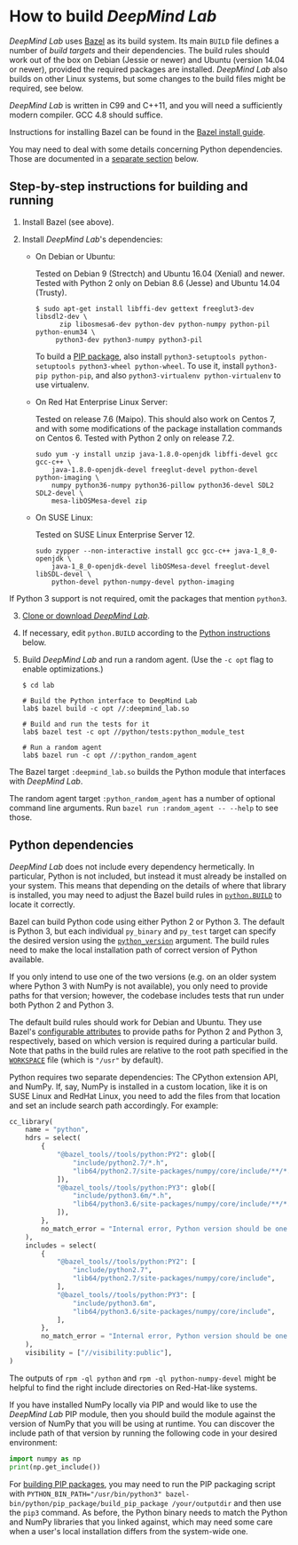 # How to build *DeepMind Lab*




*DeepMind Lab* uses [Bazel](https://bazel.build/) as its build system. Its main
`BUILD` file defines a number of *build targets* and their dependencies. The
build rules should work out of the box on Debian (Jessie or newer) and Ubuntu
(version 14.04 or newer), provided the required packages are installed.
*DeepMind Lab* also builds on other Linux systems, but some changes to the build
files might be required, see below.

*DeepMind Lab* is written in C99 and C++11, and you will need a sufficiently
modern compiler. GCC 4.8 should suffice.

Instructions for installing Bazel can be found in the [Bazel install
guide](https://docs.bazel.build/versions/master/install.html).

You may need to deal with some details concerning Python dependencies. Those
are documented in a [separate section](#python-dependencies) below.

## Step-by-step instructions for building and running

1. Install Bazel (see above).

2. Install *DeepMind Lab*'s dependencies:

   * On Debian or Ubuntu:

     Tested on Debian 9 (Strectch) and Ubuntu 16.04 (Xenial) and newer.
     Tested with Python 2 only on Debian 8.6 (Jesse) and Ubuntu 14.04 (Trusty).

     ```shell
     $ sudo apt-get install libffi-dev gettext freeglut3-dev libsdl2-dev \
           zip libosmesa6-dev python-dev python-numpy python-pil python-enum34 \
          python3-dev python3-numpy python3-pil
     ```

     To build a [PIP package](../../python/pip_package/README.md), also install
     `python3-setuptools python-setuptools python3-wheel python-wheel`. To use
     it, install `python3-pip python-pip`, and also `python3-virtualenv
     python-virtualenv` to use virtualenv.

   * On Red Hat Enterprise Linux Server:

     Tested on release 7.6 (Maipo). This should also work on Centos 7, and with
     some modifications of the package installation commands on Centos 6. Tested
     with Python 2 only on release 7.2.

     ```shell
     sudo yum -y install unzip java-1.8.0-openjdk libffi-devel gcc gcc-c++ \
         java-1.8.0-openjdk-devel freeglut-devel python-devel python-imaging \
         numpy python36-numpy python36-pillow python36-devel SDL2 SDL2-devel \
         mesa-libOSMesa-devel zip
     ```

   * On SUSE Linux:

     Tested on SUSE Linux Enterprise Server 12.

     ```shell
     sudo zypper --non-interactive install gcc gcc-c++ java-1_8_0-openjdk \
         java-1_8_0-openjdk-devel libOSMesa-devel freeglut-devel libSDL-devel \
         python-devel python-numpy-devel python-imaging
     ```

If Python 3 support is not required, omit the packages that mention `python3`.

3. [Clone or download *DeepMind Lab*](https://github.com/deepmind/lab).

4. If necessary, edit `python.BUILD` according to the [Python
   instructions](#python-dependencies) below.

5. Build *DeepMind Lab* and run a random agent. (Use the `-c opt` flag to enable
   optimizations.)

   ```shell
   $ cd lab

   # Build the Python interface to DeepMind Lab
   lab$ bazel build -c opt //:deepmind_lab.so

   # Build and run the tests for it
   lab$ bazel test -c opt //python/tests:python_module_test

   # Run a random agent
   lab$ bazel run -c opt //:python_random_agent
   ```

The Bazel target `:deepmind_lab.so` builds the Python module that interfaces
with *DeepMind Lab*.

The random agent target `:python_random_agent` has a number of optional command line
arguments. Run `bazel run :random_agent -- --help` to see those.

## Python dependencies

*DeepMind Lab* does not include every dependency hermetically. In particular,
Python is not included, but instead it must already be installed on your system.
This means that depending on the details of where that library is installed, you
may need to adjust the Bazel build rules in
[`python.BUILD`](../../bazel/python.BUILD) to locate it correctly.

Bazel can build Python code using either Python 2 or Python 3. The default is
Python 3, but each individual `py_binary` and `py_test` target can specify the
desired version using the
[`python_version`](https://docs.bazel.build/versions/master/be/python.html#py_test.python_version)
argument. The build rules need to make the local installation path of correct
version of Python available.

If you only intend to use one of the two versions (e.g. on an older system where
Python 3 with NumPy is not available), you only need to provide paths for that
version; however, the codebase includes tests that run under both Python 2 and
Python 3.

The default build rules should work for Debian and Ubuntu. They use Bazel's
[configurable attributes](https://docs.bazel.build/versions/master/be/common-definitions.html#configurable-attributes)
to provide paths for Python 2 and Python 3, respectively, based on which version
is required during a particular build. Note that paths in the build rules are
relative to the root path specified in the [`WORKSPACE`](../../WORKSPACE) file
(which is `"/usr"` by default).

Python requires two separate dependencies: The CPython extension API, and NumPy.
If, say, NumPy is installed in a custom location, like it is on SUSE Linux and
RedHat Linux, you need to add the files from that location and set an include
search path accordingly. For example:

```python
cc_library(
    name = "python",
    hdrs = select(
        {
            "@bazel_tools//tools/python:PY2": glob([
                "include/python2.7/*.h",
                "lib64/python2.7/site-packages/numpy/core/include/**/*.h",
            ]),
            "@bazel_tools//tools/python:PY3": glob([
                "include/python3.6m/*.h",
                "lib64/python3.6/site-packages/numpy/core/include/**/*.h",
            ]),
        },
        no_match_error = "Internal error, Python version should be one of PY2 or PY3",
    ),
    includes = select(
        {
            "@bazel_tools//tools/python:PY2": [
                "include/python2.7",
                "lib64/python2.7/site-packages/numpy/core/include",
            ],
            "@bazel_tools//tools/python:PY3": [
                "include/python3.6m",
                "lib64/python3.6/site-packages/numpy/core/include",
            ],
        },
        no_match_error = "Internal error, Python version should be one of PY2 or PY3",
    ),
    visibility = ["//visibility:public"],
)
```
The outputs of `rpm -ql python` and `rpm -ql python-numpy-devel` might be
helpful to find the right include directories on Red-Hat-like systems.

If you have installed NumPy locally via PIP and would like to use the *DeepMind
Lab* PIP module, then you should build the module against the version of NumPy
that you will be using at runtime. You can discover the include path of that
version by running the following code in your desired environment:

```python
import numpy as np
print(np.get_include())
```

For [building PIP packages](../../python/pip_package/README.md), you may need to
run the PIP packaging script with `PYTHON_BIN_PATH="/usr/bin/python3"
bazel-bin/python/pip_package/build_pip_package /your/outputdir` and then use the
`pip3` command. As before, the Python binary needs to match the Python and NumPy
libraries that you linked against, which may need some care when a user's local
installation differs from the system-wide one.


